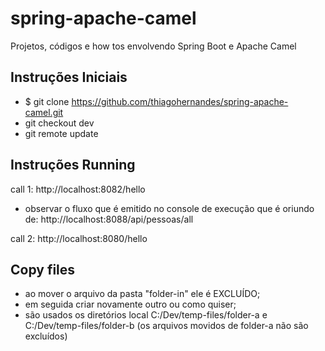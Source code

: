 # spring-apache-camel
Projetos, códigos e how tos envolvendo Spring Boot e Apache Camel

## Instruções Iniciais
- $ git clone https://github.com/thiagohernandes/spring-apache-camel.git
- git checkout dev
- git remote update

## Instruções Running
call 1:
http://localhost:8082/hello
- observar o fluxo que é emitido no console de execução que é oriundo de: http://localhost:8088/api/pessoas/all

call 2:
http://localhost:8080/hello

## Copy files
- ao mover o arquivo da pasta "folder-in" ele é EXCLUÍDO; 
- em seguida criar novamente outro ou como quiser;
- são usados os diretórios local C:/Dev/temp-files/folder-a e C:/Dev/temp-files/folder-b (os arquivos movidos de folder-a não são excluídos)




